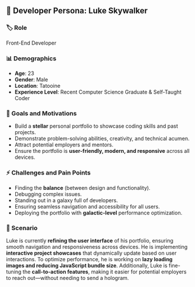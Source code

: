 ## 🌟 Developer Persona: Luke Skywalker  

### 🏷️ Role  
Front-End Developer  

### 📊 Demographics  
- **Age**: 23  
- **Gender**: Male  
- **Location**: Tatooine   
- **Experience Level**: Recent Computer Science Graduate & Self-Taught Coder  

### 🎯 Goals and Motivations  
- Build a **stellar** personal portfolio to showcase coding skills and past projects.  
- Demonstrate problem-solving abilities, creativity, and technical acumen.  
- Attract potential employers and mentors.  
- Ensure the portfolio is **user-friendly, modern, and responsive** across all devices.  

### ⚡ Challenges and Pain Points  
- Finding the **balance** (between design and functionality).  
- Debugging complex issues.  
- Standing out in a galaxy full of developers.  
- Ensuring seamless navigation and accessibility for all users.  
- Deploying the portfolio with **galactic-level** performance optimization.  

### 📖 Scenario  
Luke is currently **refining the user interface** of his portfolio, ensuring smooth navigation and responsiveness across devices. He is implementing **interactive project showcases** that dynamically update based on user interactions. To optimize performance, he is working on **lazy loading images and reducing JavaScript bundle size**. Additionally, Luke is fine-tuning the **call-to-action features**, making it easier for potential employers to reach out—without needing to send a hologram.  

